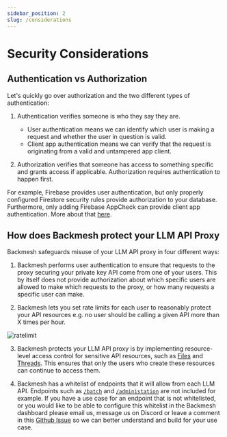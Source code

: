 ```yaml
---
sidebar_position: 2
slug: /considerations
---
```


# Security Considerations

## Authentication vs Authorization

Let's quickly go over authorization and the two different types of authentication:

1. Authentication verifies someone is who they say they are.

   - User authentication means we can identify which user is making a request and whether the user in question is valid.
   - Client app authentication means we can verify that the request is originating from a valid and untampered app client.

2. Authorization verifies that someone has access to something specific and grants access if applicable. Authorization requires authentication to happen first.

For example, Firebase provides user authentication, but only properly configured Firestore security rules provide authorization to your database. Furthermore, only adding Firebase AppCheck can provide client app authentication. More about that [here](https://firebase.google.com/docs/firestore/security/overview).

## How does Backmesh protect your LLM API Proxy

Backmesh safeguards misuse of your LLM API proxy in four different ways:

1. Backmesh performs user authentication to ensure that requests to the proxy securing your private key API come from one of your users. This by itself does not provide authorization about which specific users are allowed to make which requests to the proxy, or how many requests a specific user can make.

2. Backmesh lets you set rate limits for each user to reasonably protect your API resources e.g. no user should be calling a given API more than X times per hour.

![ratelimit](/ratelimit.png)

3. Backmesh protects your LLM API proxy is by implementing resource-level access control for sensitive API resources, such as [Files](https://platform.openai.com/docs/api-reference/files) and [Threads](https://platform.openai.com/docs/api-reference/threads). This ensures that only the users who create these resources can continue to access them.

4. Backmesh has a whitelist of endpoints that it will allow from each LLM API. Endpoints such as [`/batch`](https://platform.openai.com/docs/api-reference/batch) and [`/administation`](https://platform.openai.com/docs/api-reference/administration) are not included for example. If you have a use case for an endpoint that is not whitelisted, or you would like to be able to configure this whitelist in the Backmesh dashboard please email us, message us on Discord or leave a comment in this [Github Issue](https://github.com/backmesh/backmesh/issues/1) so we can better understand and build for your use case.
